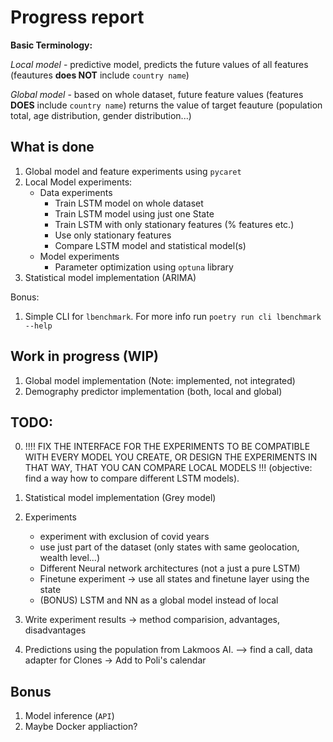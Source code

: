 # Progress report

**Basic Terminology:**

*Local model* - predictive model, predicts the future values of all features (feautures **does NOT** include `country name`)

*Global model* - based on whole dataset, future feature values (features **DOES** include `country name`) returns the value of target feauture (population total, age distribution, gender distribution...)

## What is done
1. Global model and feature experiments using `pycaret`
2. Local Model experiments:
    - Data experiments
        - Train LSTM model on whole dataset 
        - Train LSTM model using just one State 
        - Train LSTM with only stationary features (% features etc.)
        - Use only stationary features
        - Compare LSTM model and statistical model(s)
    - Model experiments
        - Parameter optimization using `optuna` library
3. Statistical model implementation (ARIMA)

Bonus:
1. Simple CLI for `lbenchmark`. For more info run `poetry run cli lbenchmark --help`

## Work in progress (WIP)
1. Global model implementation (Note: implemented, not integrated)
2. Demography predictor implementation (both, local and global)


## TODO:

0. !!!! FIX THE INTERFACE FOR THE EXPERIMENTS TO BE COMPATIBLE WITH EVERY MODEL YOU CREATE, OR DESIGN THE EXPERIMENTS IN THAT WAY, THAT YOU CAN COMPARE LOCAL MODELS !!! (objective: find a way how to compare different LSTM models).

1. Statistical model implementation (Grey model)
2. Experiments
    - experiment with exclusion of covid years
    - use just part of the dataset (only states with same geolocation, wealth level...)
    - Different Neural network architectures (not a just a pure LSTM)
    - Finetune experiment -> use all states and finetune layer using the state 
    - (BONUS) LSTM and NN as a global model instead of local 
3. Write experiment results -> method comparision, advantages, disadvantages
4. Predictions using the population from Lakmoos AI. –> find a call, data adapter for Clones -> Add to Poli's calendar

## Bonus
1. Model inference (`API`)
2. Maybe Docker appliaction?